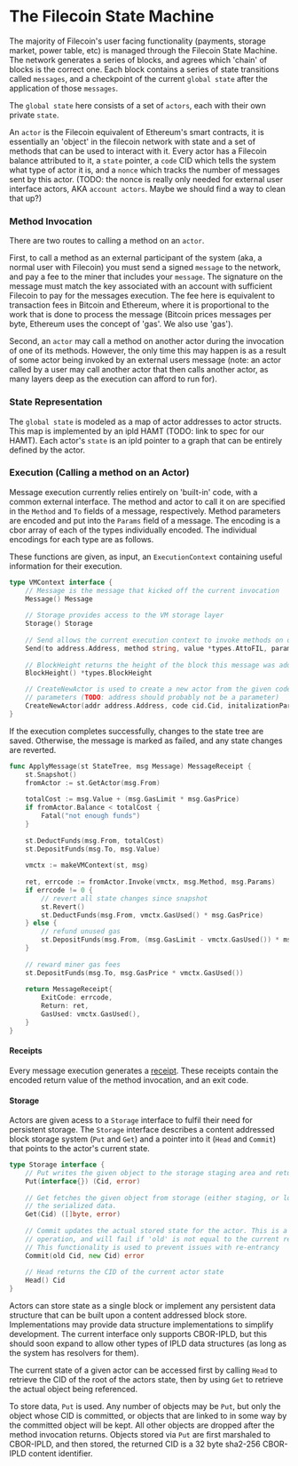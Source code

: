 # The Filecoin State Machine

The majority of Filecoin's user facing functionality (payments, storage market, power table, etc) is managed through the Filecoin State Machine. The network generates a series of blocks, and agrees which 'chain' of blocks is the correct one. Each block contains a series of state transitions called `messages`, and a checkpoint of the current `global state` after the application of those `messages`. 

The `global state` here consists of a set of `actors`, each with their own private `state`.

An `actor` is the Filecoin equivalent of Ethereum's smart contracts, it is essentially an 'object' in the filecoin network with state and a set of methods that can be used to interact with it. Every actor has a Filecoin balance attributed to it, a `state` pointer, a `code` CID which tells the system what type of actor it is, and a `nonce` which tracks the number of messages sent by this actor. (TODO: the nonce is really only needed for external user interface actors, AKA `account actors`. Maybe we should find a way to clean that up?)

### Method Invocation
There are two routes to calling a method on an `actor`.

First, to call a method as an external participant of the system (aka, a normal user with Filecoin) you must send a signed `message` to the network, and pay a fee to the miner that includes your `message`.  The signature on the message must match the key associated with an account with sufficient Filecoin to pay for the messages execution. The fee here is equivalent to transaction fees in Bitcoin and Ethereum, where it is proportional to the work that is done to process the message (Bitcoin prices messages per byte, Ethereum uses the concept of 'gas'. We also use 'gas').

Second, an `actor` may call a method on another actor during the invocation of one of its methods.  However, the only time this may happen is as a result of some actor being invoked by an external users message (note: an actor called by a user may call another actor that then calls another actor, as many layers deep as the execution can afford to run for).

### State Representation

The `global state` is modeled as a map of actor addresses to actor structs. This map is implemented by an ipld HAMT (TODO: link to spec for our HAMT). Each actor's `state` is an ipld pointer to a graph that can be entirely defined by the actor.

### Execution (Calling a method on an Actor)

Message execution currently relies entirely on 'built-in' code, with a common external interface. The method and actor to call it on are specified in the `Method` and `To` fields of a message, respectively. Method parameters are encoded and put into the `Params` field of a message. The encoding is a cbor array of each of the types individually encoded. The individual encodings for each type are as follows.

These functions are given, as input, an `ExecutionContext` containing useful information for their execution.

```go
type VMContext interface {
	// Message is the message that kicked off the current invocation
	Message() Message
	
	// Storage provides access to the VM storage layer
	Storage() Storage
	
	// Send allows the current execution context to invoke methods on other actors in the system
	Send(to address.Address, method string, value *types.AttoFIL, params []interface{}) ([][]byte, uint8, error)
	
	// BlockHeight returns the height of the block this message was added to the chain in
	BlockHeight() *types.BlockHeight

	// CreateNewActor is used to create a new actor from the given code and constructor
    // parameters (TODO: address should probably not be a parameter)
	CreateNewActor(addr address.Address, code cid.Cid, initalizationParams interface{}) error
}
```

If the execution completes successfully, changes to the state tree are saved. Otherwise, the message is marked as failed, and any state changes are reverted.

```go
func ApplyMessage(st StateTree, msg Message) MessageReceipt {
    st.Snapshot()
    fromActor := st.GetActor(msg.From)
    
    totalCost := msg.Value + (msg.GasLimit * msg.GasPrice)
    if fromActor.Balance < totalCost {
        Fatal("not enough funds")
    }
    
    st.DeductFunds(msg.From, totalCost)
    st.DepositFunds(msg.To, msg.Value)
    
    vmctx := makeVMContext(st, msg)
    
    ret, errcode := fromActor.Invoke(vmctx, msg.Method, msg.Params)
    if errcode != 0 {
        // revert all state changes since snapshot
        st.Revert()
        st.DeductFunds(msg.From, vmctx.GasUsed() * msg.GasPrice)
    } else {
        // refund unused gas
        st.DepositFunds(msg.From, (msg.GasLimit - vmctx.GasUsed()) * msg.GasPrice)
    }
    
    // reward miner gas fees
    st.DepositFunds(msg.To, msg.GasPrice * vmctx.GasUsed())
    
    return MessageReceipt{
        ExitCode: errcode,
        Return: ret,
        GasUsed: vmctx.GasUsed(),
    }
}
```



#### Receipts

Every message execution generates a [receipt](data-structures.md#message-receipt). These receipts contain the encoded return value of the method invocation, and an exit code.

#### Storage

Actors are given acess to a `Storage` interface to fulfil their need for persistent storage. The `Storage` interface describes a content addressed block storage system (`Put` and `Get`) and a pointer into it (`Head` and `Commit`) that points to the actor's current state.

```go
type Storage interface {
	// Put writes the given object to the storage staging area and returns its CID
	Put(interface{}) (Cid, error)
    
	// Get fetches the given object from storage (either staging, or local) and returns
	// the serialized data.
	Get(Cid) ([]byte, error)
    
	// Commit updates the actual stored state for the actor. This is a compare and swap
	// operation, and will fail if 'old' is not equal to the current return value of `Head`.
	// This functionality is used to prevent issues with re-entrancy
	Commit(old Cid, new Cid) error
    
	// Head returns the CID of the current actor state
	Head() Cid
}
```

Actors can store state as a single block or implement any persistent 
data structure that can be built upon a content addressed block store. 
Implementations may provide data structure implementations to simplify 
development. The current interface only supports CBOR-IPLD, but this 
should soon expand to allow other types of IPLD data structures (as long
as the system has resolvers for them).

The current state of a given actor can be accessed first by calling `Head` to retrieve the CID of the root of the actors state, then by using `Get` to retrieve the actual object being referenced.

To store data, `Put` is used. Any number of objects may be `Put`, but only the object whose CID is committed, or objects that are linked to in some way by the committed object will be kept. All other objects are dropped after the method invocation returns. Objects stored via `Put` are first marshaled to CBOR-IPLD, and then stored, the returned CID is a 32 byte sha2-256 CBOR-IPLD content identifier.

